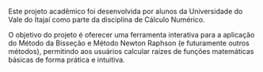 <p>Este projeto acadêmico foi desenvolvida por alunos da Universidade do Vale do Itajaí como parte da disciplina de Cálculo Numérico.</p>
<p>O objetivo do projeto é oferecer uma ferramenta interativa para a aplicação do Método da Bisseção e Método Newton Raphson (e futuramente outros métodos), permitindo aos usuários calcular raízes de funções matemáticas básicas de forma prática e intuitiva.</p>
